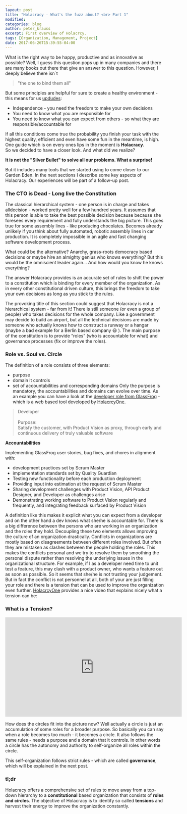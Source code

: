 ```yaml
---
layout: post
title: "Holacracy - Whatˋs the fuzz about? <br> Part 1"
modified:
categories: blog
author: peter_krauss
excerpt: First overview of Holacrcy.
tags: [Organization, Management, Project]
date: 2017-06-26T15:39:55-04:00
---
```


What is the right way to be happy, productive and as innovative as possible? Well, I guess this question 
pops up in many companies and there are many books out there that give an answer to this question. 
However, I deeply believe there isnˋt  

> "the one to bind them all"

But some principles are helpful for sure
to create a healthy environment - this means for us [updudes](http://upday.github.io/about/):

* Independence - you need the freedom to make your own decisions
* You need to know what you are responsible for
* You need to know what you can expect from others - so what they are responsible/accountable for

If all this conditions come true the probability you finish your task with the highest quality, 
efficient and even have some fun in the meantime, is high.
One guide which is on every ones lips in the moment is **Holacracy**. <br>So we decided to have a closer look. 
And what did we realize? 

**It is not the "Silver Bullet" to solve all our problems. What a surprise!**

But it includes many tools that we started using to come closer to our Garden Eden.
In the next sections I describe some key aspects of Holacracy. Our experiences will be part of a follow-up post.

### The CTO is Dead - Long live the Constitution

The classical hierarchical system - one person is in charge and takes alldecision - worked pretty well for a few 
hundred years. It assumes that this person is able to take the best possible decision 
because because she foresees every requirement and fully understands the big picture. This goes true 
for some assembly lines - like producing chocolates. Becomes already unlikely if you think about fully 
automated, robotic assembly lines in car production. It is completely impossible in an agile and fast 
changing software development process. 

What could be the alternative? Anarchy, grass-roots democracy based decisions or maybe hire an almighty genius who 
knows everything? But this would be the omniscient leader again... And how would you know he knows everything?


The answer Holacracy provides is an accurate set of rules to shift the power to a constitution 
which is binding for every member of the organization. As in every other constitutional driven 
culture, this brings the freedom to take your own decisions as long as you stick to the rules. 


The provoking title of this section could suggest that Holacracy is not a hierarchical system - far 
from it! There is still someone (or even a group of people) who takes decisions for the whole company. Like a government 
may decide to build an airport, but all the technical decisions are made by someone 
who actually knows how to construct a runway or a hangar (maybe a bad example for a Berlin based company :smiley: ).
The main purpose of the constitution is to provide “roles” (who is accountable for what) and governance processes 
(fix or improve the roles).


### Role vs. Soul vs. Circle
The definition of a role consists of three elements:

 * purpose 
 * domain it controls
 * set of accountabilities and corresponding domains
 Only the purpose is mandatory, the accountabilities and domains can evolve over time. As an example you can have a look at the [developer role from GlassFrog](https://app.glassfrog.com/roles/1787) - 
 which is a web based tool developed by [HolacrcyOne](http://www.holacracy.org/). 
 
>Developer<br><br>
>Purpose:<br>
>Satisfy the customer, with Product Vision as proxy, through early and continuous delivery of truly valuable software

**Accountabilities**

Implementing GlassFrog user stories, bug fixes, and chores in alignment with: 
 * development practices set by Scrum Master 
 * implementation standards set by Quality Guardian
 * Testing new functionality before each production deployment
 * Providing input into estimation at the request of Scrum Master
 * Sharing development challenges with Product Vision, API Product Designer, and Developer as challenges arise
 * Demonstrating working software to Product Vision regularly and frequently, and integrating feedback surfaced by Product Vision
 
A definition like this makes it explicit what you can expect from a developer and on the other hand a dev 
knows what she/he is accountable for. 
There is a big difference between the persons who are working in 
an organization and the roles they hold. Decoupling these two elements allows improving the culture of 
an organization drastically. Conflicts in organizations are mostly based on disagreements between different roles involved. 
But often they are mistaken as clashes between the people holding the roles. This makes the 
conflicts personal and we try to resolve them by smoothing the personal dispute rather than resolving the underlying 
issues in the organizational structure. For example, if I as a developer need time to 
unit test a feature, this may clash with a product owner, who wants a feature out as soon as possible. So 
it seems that she/he is not trusting your judgement. But in fact the conflict is not personnel at all, 
both of your are just filling your role and there is a tension that can be used to improve the organization 
even further. [HolacrcyOne](http://www.holacracy.org/) provides a nice video that explains nicely what a tension can be:

### What is a Tension?
<div class="yt-video"><iframe width="560" height="315" src="https://www.youtube.com/embed/MUHfVoQUj54" frameborder="0" allowfullscreen></iframe></div>

How does the circles fit into the picture now? Well actually a circle is just an accumulation of some 
roles for a broader purpose. So basically you can say when a role becomes too much - it becomes a circle. It also follows 
the same rules - needs a purpose and a domain that it controls. In other words a circle has the autonomy and authority to 
self-organize all roles within the circle. 


This self-organization follows strict rules - which are called **governance**, which will be explained in the 
next post.

### tl;dr
Holacracy offers a comprehensive set of rules to move away from a top-down hierarchy to a **constitutional** based organization 
that consists of **roles and circles**. The objective of Holacracy is to identify so called **tensions** and harvest their energy 
to improve the organization constantly.
